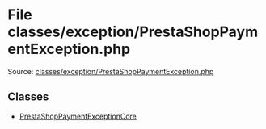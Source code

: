 File classes/exception/PrestaShopPaymentException.php
=========

Source: [classes/exception/PrestaShopPaymentException.php](https://github.com/PrestaShop/PrestaShop/blob/1.6.1.3/classes/exception/PrestaShopPaymentException.php)


Classes
-------

* [PrestaShopPaymentExceptionCore](class.PrestaShopPaymentExceptionCore.md)

